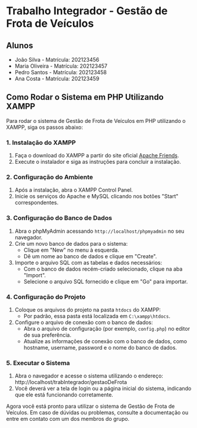 # Trabalho Integrador - Gestão de Frota de Veículos

## Alunos
- João Silva - Matrícula: 202123456
- Maria Oliveira - Matrícula: 202123457
- Pedro Santos - Matrícula: 202123458
- Ana Costa - Matrícula: 202123459

## Como Rodar o Sistema em PHP Utilizando XAMPP

Para rodar o sistema de Gestão de Frota de Veículos em PHP utilizando o XAMPP, siga os passos abaixo:

### 1. Instalação do XAMPP
1. Faça o download do XAMPP a partir do site oficial [Apache Friends](https://www.apachefriends.org/index.html).
2. Execute o instalador e siga as instruções para concluir a instalação.

### 2. Configuração do Ambiente
1. Após a instalação, abra o XAMPP Control Panel.
2. Inicie os serviços do Apache e MySQL clicando nos botões "Start" correspondentes.

### 3. Configuração do Banco de Dados
1. Abra o phpMyAdmin acessando `http://localhost/phpmyadmin` no seu navegador.
2. Crie um novo banco de dados para o sistema:
   - Clique em "New" no menu à esquerda.
   - Dê um nome ao banco de dados e clique em "Create".
3. Importe o arquivo SQL com as tabelas e dados necessários:
   - Com o banco de dados recém-criado selecionado, clique na aba "Import".
   - Selecione o arquivo SQL fornecido e clique em "Go" para importar.

### 4. Configuração do Projeto
1. Coloque os arquivos do projeto na pasta `htdocs` do XAMPP:
   - Por padrão, essa pasta está localizada em `C:\xampp\htdocs`.
2. Configure o arquivo de conexão com o banco de dados:
   - Abra o arquivo de configuração (por exemplo, `config.php`) no editor de sua preferência.
   - Atualize as informações de conexão com o banco de dados, como hostname, username, password e o nome do banco de dados.

### 5. Executar o Sistema
1. Abra o navegador e acesse o sistema utilizando o endereço: http://localhost/trabIntegrador/gestaoDeFrota
2. Você deverá ver a tela de login ou a página inicial do sistema, indicando que ele está funcionando corretamente.

Agora você está pronto para utilizar o sistema de Gestão de Frota de Veículos. Em caso de dúvidas ou problemas, consulte a documentação ou entre em contato com um dos membros do grupo.
